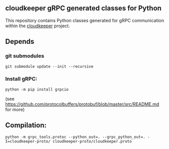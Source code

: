 ## cloudkeeper gRPC generated classes for Python

This repository contains Python classes generated for gRPC communication within the [cloudkeeper](https://github.com/the-cloudkeeper-project/cloudkeeper) project.

## Depends
### git submodules
```
git submodule update --init --recursive
```

### Install gRPC:
```
python -m pip install grpcio
```

(see https://github.com/protocolbuffers/protobuf/blob/master/src/README.md for more)

## Compilation:
```
python -m grpc_tools.protoc --python_out=. --grpc_python_out=. -I=cloudkeeper-proto/ cloudkeeper-proto/cloudkeeper.proto
```
